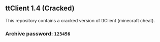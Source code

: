 <h2>ttClient 1.4 (Cracked)</h2>

This repository contains a cracked version of ttClient (minecraft cheat). 

<h3>Archive password: <code>123456</code></h3>
